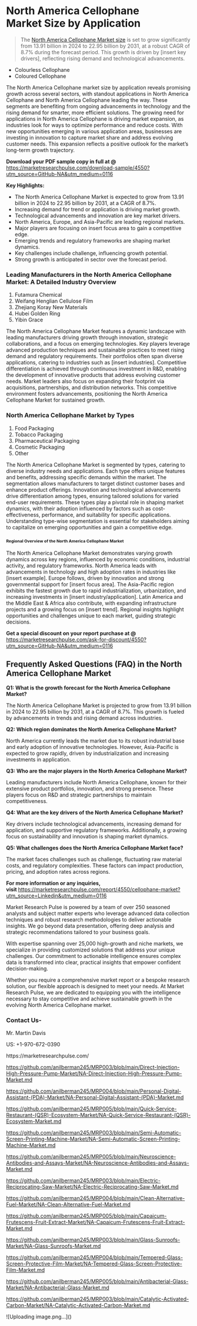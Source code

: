<h1>North America Cellophane Market&nbsp;Size by Application</h1><blockquote><p>The <a href="https://marketresearchpulse.com/download-sample/4550?utm_source=GitHub-NA&amp;utm_medium=0116">North America Cellophane Market size</a> is set to grow significantly from 13.91 billion in 2024 to 22.95 billion by 2031, at a robust CAGR of 8.7% during the forecast period. This growth is driven by [insert key drivers], reflecting rising demand and technological advancements.</p></blockquote><ul><li>Colourless Cellophane <li> Coloured Cellophane</li></ul><p>The North America Cellophane market size by application reveals promising growth across several sectors, with standout applications in North America Cellophane and North America Cellophane leading the way. These segments are benefiting from ongoing advancements in technology and the rising demand for smarter, more efficient solutions. The growing need for applications in North America Cellophane is driving market expansion, as industries look for ways to optimize performance and reduce costs. With new opportunities emerging in various application areas, businesses are investing in innovation to capture market share and address evolving customer needs. This expansion reflects a positive outlook for the market’s long-term growth trajectory.</p><p><strong>Download your PDF sample copy in full at @ </strong><a href="https://marketresearchpulse.com/download-sample/4550?utm_source=GitHub-NA&amp;utm_medium=0116">https://marketresearchpulse.com/download-sample/4550?utm_source=GitHub-NA&amp;utm_medium=0116</a></p><p><strong>Key Highlights: </strong></p><ul><li>The North America Cellophane Market is expected to grow from 13.91 billion in 2024 to 22.95 billion by 2031, at a CAGR of 8.7%.</li><li>Increasing demand for trend or application is driving market growth.</li><li>Technological advancements and innovation are key market drivers.</li><li>North America, Europe, and Asia-Pacific are leading regional markets.</li><li>Major players are focusing on insert focus area to gain a competitive edge.</li><li>Emerging trends and regulatory frameworks are shaping market dynamics.</li><li>Key challenges include challenge, influencing growth potential.</li><li>Strong growth is anticipated in sector over the forecast period.</li></ul><h3>Leading Manufacturers in the North America Cellophane Market: A Detailed Industry Overview</h3><ol><li>Futamura Chemical</li><li>Weifang Henglian Cellulose Film</li><li>Zhejiang Koray New Materials</li><li>Hubei Golden Ring</li><li>Yibin Grace</li></ol><div class="flex max-w-full flex-col flex-grow"><div class="min-h-8 text-message flex w-full flex-col items-end gap-2 whitespace-normal break-words [.text-message+&amp;]:mt-5" dir="auto" data-message-author-role="assistant" data-message-id="fd8432e4-4910-450d-b182-61b7bfb0a01f" data-message-model-slug="gpt-4o"><div class="flex w-full flex-col gap-1 empty:hidden first:pt-[3px]"><div class="markdown prose w-full break-words dark:prose-invert light"><p>The North America Cellophane Market features a dynamic landscape with leading manufacturers driving growth through innovation, strategic collaborations, and a focus on emerging technologies. Key players leverage advanced production techniques and sustainable practices to meet rising demand and regulatory requirements. Their portfolios often span diverse applications, catering to industries such as [insert industries]. Competitive differentiation is achieved through continuous investment in R&amp;D, enabling the development of innovative products that address evolving customer needs. Market leaders also focus on expanding their footprint via acquisitions, partnerships, and distribution networks. This competitive environment fosters advancements, positioning the North America Cellophane Market for sustained growth.</p></div></div></div></div><h3>North America Cellophane Market by Types</h3><ol><li>Food Packaging <li> Tobacco Packaging <li> Pharmaceutical Packaging <li> Cosmetic Packaging <li> Other</li></ol><div class="flex max-w-full flex-col flex-grow"><div class="min-h-8 text-message flex w-full flex-col items-end gap-2 whitespace-normal break-words [.text-message+&amp;]:mt-5" dir="auto" data-message-author-role="assistant" data-message-id="084470be-0bb7-4664-bddf-5156b4f41249" data-message-model-slug="gpt-4o-mini"><div class="flex w-full flex-col gap-1 empty:hidden first:pt-[3px]"><div class="markdown prose w-full break-words dark:prose-invert light"><p>The North America Cellophane Market is segmented by types, catering to diverse industry needs and applications. Each type offers unique features and benefits, addressing specific demands within the market. The segmentation allows manufacturers to target distinct customer bases and enhance product offerings. Innovation and technological advancements drive differentiation among types, ensuring tailored solutions for varied end-user requirements. These types play a pivotal role in shaping market dynamics, with their adoption influenced by factors such as cost-effectiveness, performance, and suitability for specific applications. Understanding type-wise segmentation is essential for stakeholders aiming to capitalize on emerging opportunities and gain a competitive edge.</p></div></div></div></div><h3><span style="font-size: 11px;">Regional Overview of the North America Cellophane Market</span></h3><div class="flex max-w-full flex-col flex-grow"><div class="min-h-8 text-message flex w-full flex-col items-end gap-2 whitespace-normal break-words [.text-message+&amp;]:mt-5" dir="auto" data-message-author-role="assistant" data-message-id="e9038762-ce64-4e30-91c9-9bd413514231" data-message-model-slug="gpt-4o-mini"><div class="flex w-full flex-col gap-1 empty:hidden first:pt-[3px]"><div class="markdown prose w-full break-words dark:prose-invert light"><p>The North America Cellophane Market demonstrates varying growth dynamics across key regions, influenced by economic conditions, industrial activity, and regulatory frameworks. North America leads with advancements in technology and high adoption rates in industries like [insert example]. Europe follows, driven by innovation and strong governmental support for [insert focus area]. The Asia-Pacific region exhibits the fastest growth due to rapid industrialization, urbanization, and increasing investments in [insert industry/application]. Latin America and the Middle East &amp; Africa also contribute, with expanding infrastructure projects and a growing focus on [insert trend]. Regional insights highlight opportunities and challenges unique to each market, guiding strategic decisions.</p></div></div></div></div><p><strong>Get a special discount on your report purchase at @ </strong><a href="https://marketresearchpulse.com/ask-for-discount/4550?utm_source=GitHub-NA&amp;utm_medium=0116">https://marketresearchpulse.com/ask-for-discount/4550?utm_source=GitHub-NA&amp;utm_medium=0116</a></p><h2>Frequently Asked Questions (FAQ) in the North America Cellophane Market</h2><p><strong>Q1: What is the growth forecast for the North America Cellophane Market?</strong></p><p>The North America Cellophane Market is projected to grow from 13.91 billion in 2024 to 22.95 billion by 2031, at a CAGR of 8.7%. This growth is fueled by advancements in trends and rising demand across industries.</p><p><strong>Q2: Which region dominates the North America Cellophane Market?</strong></p><p>North America currently leads the market due to its robust industrial base and early adoption of innovative technologies. However, Asia-Pacific is expected to grow rapidly, driven by industrialization and increasing investments in application.</p><p><strong>Q3: Who are the major players in the North America Cellophane Market?</strong></p><p>Leading manufacturers include North America Cellophane, known for their extensive product portfolios, innovation, and strong presence. These players focus on R&amp;D and strategic partnerships to maintain competitiveness.</p><p><strong>Q4: What are the key drivers of the North America Cellophane Market?</strong></p><p>Key drivers include technological advancements, increasing demand for application, and supportive regulatory frameworks. Additionally, a growing focus on sustainability and innovation is shaping market dynamics.</p><p><strong>Q5: What challenges does the North America Cellophane Market face?</strong></p><p>The market faces challenges such as challenge, fluctuating raw material costs, and regulatory complexities. These factors can impact production, pricing, and adoption rates across regions.</p><p><strong>For more information or any inquiries, visit&nbsp;</strong><a href="https://marketresearchpulse.com/report/4550/cellophane-market?utm_source=Linkedin&utm_medium=0116">https://marketresearchpulse.com/report/4550/cellophane-market?utm_source=Linkedin&utm_medium=0116</a></p><p>Market Research Pulse is powered by a team of over 250 seasoned analysts and subject matter experts who leverage advanced data collection techniques and robust research methodologies to deliver actionable insights. We go beyond data presentation, offering deep analysis and strategic recommendations tailored to your business goals.</p><p>With expertise spanning over 25,000 high-growth and niche markets, we specialize in providing customized solutions that address your unique challenges. Our commitment to actionable intelligence ensures complex data is transformed into clear, practical insights that empower confident decision-making.</p><p>Whether you require a comprehensive market report or a bespoke research solution, our flexible approach is designed to meet your needs. At Market Research Pulse, we are dedicated to equipping you with the intelligence necessary to stay competitive and achieve sustainable growth in the evolving North America Cellophane market.</p><h3><strong>Contact Us-</strong></h3><p>Mr. Martin Davis</p><p>US: +1-970-672-0390</p><p>https://marketresearchpulse.com/</p><p><a href="https://github.com/anilberman245/MRP003/blob/main/Direct-Injection-High-Pressure-Pump-Market/NA-Direct-Injection-High-Pressure-Pump-Market.md">https://github.com/anilberman245/MRP003/blob/main/Direct-Injection-High-Pressure-Pump-Market/NA-Direct-Injection-High-Pressure-Pump-Market.md</a></p><p><a href="https://github.com/anilberman245/MRP004/blob/main/Personal-Digital-Assistant-(PDA)-Market/NA-Personal-Digital-Assistant-(PDA)-Market.md">https://github.com/anilberman245/MRP004/blob/main/Personal-Digital-Assistant-(PDA)-Market/NA-Personal-Digital-Assistant-(PDA)-Market.md</a></p><p><a href="https://github.com/anilberman245/MRP005/blob/main/Quick-Service-Restaurant-(QSR)-Ecosystem-Market/NA-Quick-Service-Restaurant-(QSR)-Ecosystem-Market.md">https://github.com/anilberman245/MRP005/blob/main/Quick-Service-Restaurant-(QSR)-Ecosystem-Market/NA-Quick-Service-Restaurant-(QSR)-Ecosystem-Market.md</a></p><p><a href="https://github.com/anilberman245/MRP003/blob/main/Semi-Automatic-Screen-Printing-Machine-Market/NA-Semi-Automatic-Screen-Printing-Machine-Market.md">https://github.com/anilberman245/MRP003/blob/main/Semi-Automatic-Screen-Printing-Machine-Market/NA-Semi-Automatic-Screen-Printing-Machine-Market.md</a></p><p><a href="https://github.com/anilberman245/MRP005/blob/main/Neuroscience-Antibodies-and-Assays-Market/NA-Neuroscience-Antibodies-and-Assays-Market.md">https://github.com/anilberman245/MRP005/blob/main/Neuroscience-Antibodies-and-Assays-Market/NA-Neuroscience-Antibodies-and-Assays-Market.md</a></p><p><a href="https://github.com/anilberman245/MRP003/blob/main/Electric-Reciprocating-Saw-Market/NA-Electric-Reciprocating-Saw-Market.md">https://github.com/anilberman245/MRP003/blob/main/Electric-Reciprocating-Saw-Market/NA-Electric-Reciprocating-Saw-Market.md</a></p><p><a href="https://github.com/anilberman245/MRP004/blob/main/Clean-Alternative-Fuel-Market/NA-Clean-Alternative-Fuel-Market.md">https://github.com/anilberman245/MRP004/blob/main/Clean-Alternative-Fuel-Market/NA-Clean-Alternative-Fuel-Market.md</a></p><p><a href="https://github.com/anilberman245/MRP005/blob/main/Capaicum-Frutescens-Fruit-Extract-Market/NA-Capaicum-Frutescens-Fruit-Extract-Market.md">https://github.com/anilberman245/MRP005/blob/main/Capaicum-Frutescens-Fruit-Extract-Market/NA-Capaicum-Frutescens-Fruit-Extract-Market.md</a></p><p><a href="https://github.com/anilberman245/MRP003/blob/main/Glass-Sunroofs-Market/NA-Glass-Sunroofs-Market.md">https://github.com/anilberman245/MRP003/blob/main/Glass-Sunroofs-Market/NA-Glass-Sunroofs-Market.md</a></p><p><a href="https://github.com/anilberman245/MRP004/blob/main/Tempered-Glass-Screen-Protective-Film-Market/NA-Tempered-Glass-Screen-Protective-Film-Market.md">https://github.com/anilberman245/MRP004/blob/main/Tempered-Glass-Screen-Protective-Film-Market/NA-Tempered-Glass-Screen-Protective-Film-Market.md</a></p><p><a href="https://github.com/anilberman245/MRP005/blob/main/Antibacterial-Glass-Market/NA-Antibacterial-Glass-Market.md">https://github.com/anilberman245/MRP005/blob/main/Antibacterial-Glass-Market/NA-Antibacterial-Glass-Market.md</a></p><p><a href="https://github.com/anilberman245/MRP003/blob/main/Catalytic-Activated-Carbon-Market/NA-Catalytic-Activated-Carbon-Market.md">https://github.com/anilberman245/MRP003/blob/main/Catalytic-Activated-Carbon-Market/NA-Catalytic-Activated-Carbon-Market.md</a></p>
![Uploading image.png…]()
